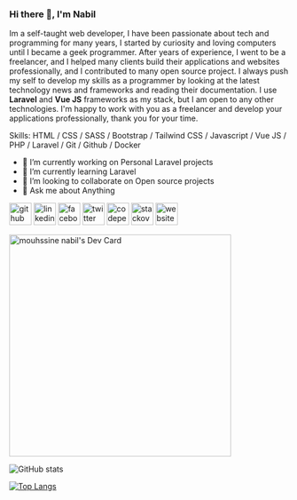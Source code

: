 
### Hi there 👋,  I'm Nabil
Im  a self-taught web developer, I have been passionate about tech and programming for many years, I started by curiosity and loving computers until I became a geek programmer. After years of experience, I went to be a freelancer, and I helped many clients build their applications and websites professionally, and I contributed to many open source project. I always push my self to develop my skills as a programmer by looking at the latest technology news and frameworks and reading their documentation. I use **Laravel** and **Vue JS** frameworks as my stack, but I am open to any other technologies. I'm happy to work with you as a freelancer and develop your applications professionally, thank you for your time.

Skills: HTML / CSS / SASS / Bootstrap / Tailwind CSS / Javascript / Vue JS / PHP / Laravel / Git / Github / Docker

- 🔭 I’m currently working on Personal Laravel projects 
- 🌱 I’m currently learning Laravel 
- 👯 I’m looking to collaborate on Open source projects 
- 💬 Ask me about Anything 


[<img src='https://cdn.jsdelivr.net/npm/simple-icons@3.0.1/icons/github.svg' alt='github' height='40'>](https://github.com/cnabilhub)  [<img src='https://cdn.jsdelivr.net/npm/simple-icons@3.0.1/icons/linkedin.svg' alt='linkedin' height='40'>](https://www.linkedin.com/in/cnabil/)  [<img src='https://cdn.jsdelivr.net/npm/simple-icons@3.0.1/icons/facebook.svg' alt='facebook' height='40'>](https://www.facebook.com/nabiluser)  [<img src='https://cdn.jsdelivr.net/npm/simple-icons@3.0.1/icons/twitter.svg' alt='twitter' height='40'>](https://twitter.com/cnabiltweet)  [<img src='https://cdn.jsdelivr.net/npm/simple-icons@3.0.1/icons/codepen.svg' alt='codepen' height='40'>](https://codepen.io/cnabil)  [<img src='https://cdn.jsdelivr.net/npm/simple-icons@3.0.1/icons/stackoverflow.svg' alt='stackoverflow' height='40'>](https://stackoverflow.com/users/cnabil)  [<img src='https://cdn.jsdelivr.net/npm/simple-icons@3.0.1/icons/icloud.svg' alt='website' height='40'>](https://cnabil.com/)  

<a href="https://app.daily.dev/cnabil"><img src="https://api.daily.dev/devcards/7d3bb036ffb2412893ccc14bf6038b2b.png?r=xwz" width="400" alt="mouhssine nabil's Dev Card"/></a>

![GitHub stats](https://github-readme-stats.vercel.app/api?username=cnabilhub&show_icons=true)  

[![Top Langs](https://github-readme-stats.vercel.app/api/top-langs/?username=cnabilhub)](https://github.com/anuraghazra/github-readme-stats)

